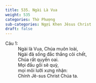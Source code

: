 ```yaml
---
title: 535. Ngài Là Vua
weight: 535
categories: Thờ Phượng
sub-categories: Ngợi Khen Jêsus Christ
draft: false
---
```

<dl><dt>Câu 1:</dt><dd data-verse="1">Ngài là Vua, Chúa muôn loài, <br/>Ngài đã sống đắc thắng cõi chết, <br/>Chúa rất quyền oai. <br/>Mọi đầu gối sẽ quỳ, <br/>mọi môi lưỡi xưng nhận: <br/>Chính Jê-sus Christ Chúa ta. </dd></dl>